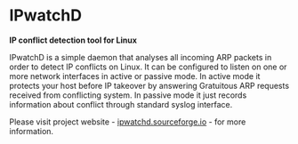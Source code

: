 IPwatchD
========

**IP conflict detection tool for Linux**

IPwatchD is a simple daemon that analyses all incoming ARP packets in order to detect IP conflicts on Linux. It can be configured to listen on one or more network interfaces in active or passive mode. In active mode it protects your host before IP takeover by answering Gratuitous ARP requests received from conflicting system. In passive mode it just records information about conflict through standard syslog interface.

Please visit project website - [ipwatchd.sourceforge.io](https://ipwatchd.sourceforge.io/) - for more information.

